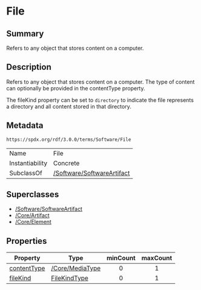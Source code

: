 <!-- Automatically generated by spec-parser v2.1.0 on 2024-06-17T15:44:58.460830+00:00 -->
<!-- SPDX-License-Identifier: Community-Spec-1.0 -->

# File

## Summary

Refers to any object that stores content on a computer.


## Description

Refers to any object that stores content on a computer.
The type of content can optionally be provided in the contentType property.

The fileKind property can be set to `directory` to indicate the file represents
a directory and all content stored in that directory.


## Metadata

`https://spdx.org/rdf/3.0.0/terms/Software/File`


| | |
|---|---|
| Name | File |
| Instantiability | Concrete |
| SubclassOf | [/Software/SoftwareArtifact](../../Software/Classes/SoftwareArtifact.md) |


## Superclasses

* [/Software/SoftwareArtifact](../../Software/Classes/SoftwareArtifact.md)
* [/Core/Artifact](../../Core/Classes/Artifact.md)
* [/Core/Element](../../Core/Classes/Element.md)




## Properties

| Property | Type | minCount | maxCount |
|---|---|:---:|:---:|
| [contentType](../Properties/contentType.md) | [/Core/MediaType](../../Core/Datatypes/MediaType.md) | 0 | 1 |
| [fileKind](../Properties/fileKind.md) | [FileKindType](../Vocabularies/FileKindType.md) | 0 | 1 |


